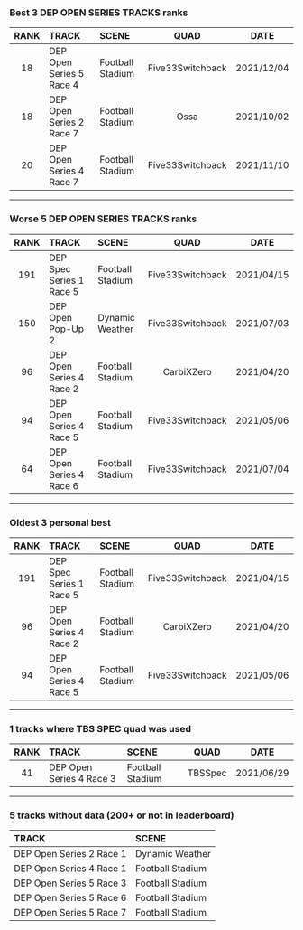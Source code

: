 ### Best 3 DEP OPEN SERIES TRACKS ranks
|RANK|TRACK|SCENE|QUAD|DATE|
|:---:|:---|:---|:---:|:---:|
|18|DEP Open Series 5 Race 4|Football Stadium|Five33Switchback|2021/12/04|
|18|DEP Open Series 2 Race 7|Football Stadium|Ossa|2021/10/02|
|20|DEP Open Series 4 Race 7|Football Stadium|Five33Switchback|2021/11/10|
---
### Worse 5 DEP OPEN SERIES TRACKS ranks
|RANK|TRACK|SCENE|QUAD|DATE|
|:---:|:---|:---|:---:|:---:|
|191|DEP Spec Series 1 Race 5|Football Stadium|Five33Switchback|2021/04/15|
|150|DEP Open Pop-Up 2|Dynamic Weather|Five33Switchback|2021/07/03|
|96|DEP Open Series 4 Race 2|Football Stadium|CarbiXZero|2021/04/20|
|94|DEP Open Series 4 Race 5|Football Stadium|Five33Switchback|2021/05/06|
|64|DEP Open Series 4 Race 6|Football Stadium|Five33Switchback|2021/07/04|
---
### Oldest 3 personal best
|RANK|TRACK|SCENE|QUAD|DATE|
|:---:|:---|:---|:---:|:---:|
|191|DEP Spec Series 1 Race 5|Football Stadium|Five33Switchback|2021/04/15|
|96|DEP Open Series 4 Race 2|Football Stadium|CarbiXZero|2021/04/20|
|94|DEP Open Series 4 Race 5|Football Stadium|Five33Switchback|2021/05/06|
---
### 1 tracks where TBS SPEC quad was used
|RANK|TRACK|SCENE|QUAD|DATE|
|:---:|:---|:---|:---:|:---:|
|41|DEP Open Series 4 Race 3|Football Stadium|TBSSpec|2021/06/29|
---
### 5 tracks without data (200+ or not in leaderboard)
|TRACK|SCENE|
|:---|:---|
|DEP Open Series 2 Race 1|Dynamic Weather|
|DEP Open Series 4 Race 1|Football Stadium|
|DEP Open Series 5 Race 3|Football Stadium|
|DEP Open Series 5 Race 6|Football Stadium|
|DEP Open Series 5 Race 7|Football Stadium|
